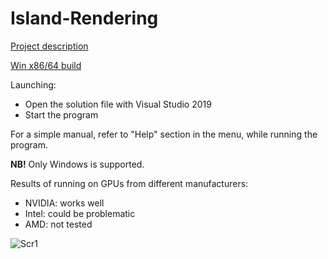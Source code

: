 # Island-Rendering

[Project description](https://courses.cs.ut.ee/2020/cg/fall/Main/Project-IslandRendering)

[Win x86/64 build](https://drive.google.com/file/d/19w39vRmzfIiX7FVsWsauS2jXxW310bVl/view?usp=sharing)

Launching:

*    Open the solution file with Visual Studio 2019
*    Start the program

For a simple manual, refer to "Help" section in the menu, while running the program.

**NB!** Only Windows is supported.

Results of running on GPUs from different manufacturers:

* NVIDIA: works well
* Intel: could be problematic
* AMD: not tested

![Scr1](https://i.imgur.com/Tso1zYV.png)
